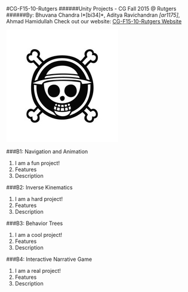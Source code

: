 #CG-F15-10-Rutgers
######Unity Projects - CG Fall 2015 @ Rutgers
######By: Bhuvana Chandra I*[bi34]*, Aditya Ravichandran *[ar1175]*, Ahmad Hamidullah
Check out our website: [CG-F15-10-Rutgers Website](http://learningcomputergraphics.blogspot.com/2015/10/navigation-meshes-and-crowd-simulation.html "Google's Homepage!")

![alt text](logo.jpg)

###B1: Navigation and Animation
1. I am a fun project!
2. Features
3. Description

###B2: Inverse Kinematics
1. I am a hard project!
2. Features
3. Description

###B3: Behavior Trees
1. I am a cool project!
2. Features
3. Description

###B4: Interactive Narrative Game
1. I am a real project!
2. Features
3. Description
